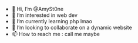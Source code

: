 - 👋 Hi, I’m @AmySt0ne
- 👀 I’m interested in web dev
- 🌱 I’m currently learning php lmao
- 💞️ I’m looking to collaborate on a dynamic website
- 📫 How to reach me : call me maybe

<!---
AmySt0ne/AmySt0ne is a ✨ special ✨ repository because its `README.md` (this file) appears on your GitHub profile.
You can click the Preview link to take a look at your changes.
--->
